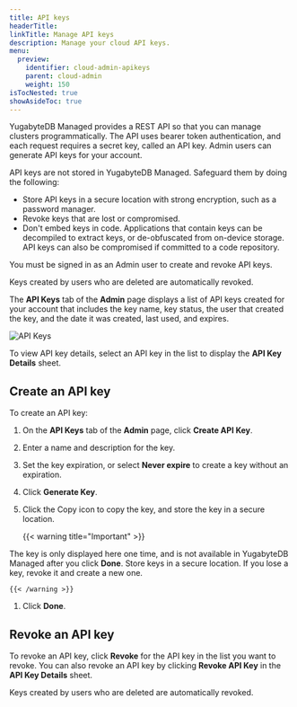 ```yaml
---
title: API keys
headerTitle:
linkTitle: Manage API keys
description: Manage your cloud API keys.
menu:
  preview:
    identifier: cloud-admin-apikeys
    parent: cloud-admin
    weight: 150
isTocNested: true
showAsideToc: true
---
```


YugabyteDB Managed provides a REST API so that you can manage clusters programmatically. The API uses bearer token authentication, and each request requires a secret key, called an API key. Admin users can generate API keys for your account.

API keys are not stored in YugabyteDB Managed. Safeguard them by doing the following:

- Store API keys in a secure location with strong encryption, such as a password manager.
- Revoke keys that are lost or compromised.
- Don't embed keys in code. Applications that contain keys can be decompiled to extract keys, or de-obfuscated from on-device storage. API keys can also be compromised if committed to a code repository.

You must be signed in as an Admin user to create and revoke API keys.

Keys created by users who are deleted are automatically revoked.

The **API Keys** tab of the **Admin** page displays a list of API keys created for your account that includes the key name, key status, the user that created the key, and the date it was created, last used, and expires.

![API Keys](/images/yb-cloud/cloud-admin-apikeys.png)

To view API key details, select an API key in the list to display the **API Key Details** sheet.

## Create an API key

To create an API key:

1. On the **API Keys** tab of the **Admin** page, click **Create API Key**.

1. Enter a name and description for the key.

1. Set the key expiration, or select **Never expire** to create a key without an expiration.

1. Click **Generate Key**.

1. Click the Copy icon to copy the key, and store the key in a secure location.

    {{< warning title="Important" >}}

The key is only displayed here one time, and is not available in YugabyteDB Managed after you click **Done**. Store keys in a secure location. If you lose a key, revoke it and create a new one.

    {{< /warning >}}

1. Click **Done**.

## Revoke an API key

To revoke an API key, click **Revoke** for the API key in the list you want to revoke. You can also revoke an API key by clicking  **Revoke API Key** in the **API Key Details** sheet.

Keys created by users who are deleted are automatically revoked.
